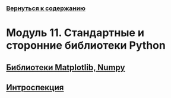 ### [Вернуться к содержанию](https://github.com/AlexandrKuznetsov1/Practical_work/blob/master/README.md)
# Модуль 11. Стандартные и сторонние библиотеки Python
## [Библиотеки Matplotlib, Numpy](https://github.com/AlexandrKuznetsov1/Practical_work/blob/master/Module_11/homework_11_numpy_matplotlib.py)
## [Интроспекция](https://github.com/AlexandrKuznetsov1/Practical_work/blob/master/Module_11/Introspection/introspection_info.py)
